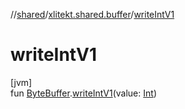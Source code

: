 //[shared](../../index.md)/[xlitekt.shared.buffer](index.md)/[writeIntV1](write-int-v1.md)

# writeIntV1

[jvm]\
fun [ByteBuffer](https://docs.oracle.com/javase/8/docs/api/java/nio/ByteBuffer.html).[writeIntV1](write-int-v1.md)(value: [Int](https://kotlinlang.org/api/latest/jvm/stdlib/kotlin/-int/index.html))
